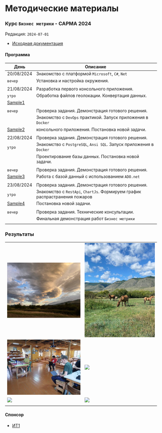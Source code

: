 # Методические материалы
### Курс `Бизнес метрики` - САРМА 2024

Редакция: `2024-07-01`

- [Исходная документация](Docs)

#### Программа

| День                | Описание                                                       |
|---------------------|----------------------------------------------------------------|
| 20/08/2024          | Знакомство с платформой `Microsoft`, `C#`, `Net`               |
| `вечер`             | Установка и настройка окружения.                               |
| | |
| 21/08/2024          | Разработка первого консольного приложения.                     |
| `утро`              | Обработка файлов геолокации. Конвертация данных.               |
|[Sample1](Sample1)   |                                                                |
| | |
| `вечер`             | Проверка задания. Демонстрация готового решения.                |
|                     | Знакомство с `DevOps` практикой. Запуск приложения в `Docker`   |
|[Sample2](Sample2)   | консольного приложения. Постановка новой задачи.                |
| | |
| 22/08/2024          | Проверка задания. Демонстрация готового решения.                |
| `утро`              | Знакомство с `PostgreSQL`, `Ansi SQL`. Запуск приложения в `Docker` |
|                     | Проектирование базы данных. Постановка новой задачи.            |
| | | 
| `вечер`             | Проверка задания. Демонстрация готового решения.                |
|[Sample3](Sample3)   | Работа с базой данный с использованием `ADO.net`                |
| | |                                  
| 23/08/2024          | Проверка задания. Демонстрация готового решения.                 |
| `утро`              | Знакомство с `RestApi`, `ChartJs`. Формируем график распрастранения пожаров  |
[Sample4](Sample4)    | Постановка новой задачи.                                         |
| | | 
| `вечер`             | Проверка задания. Технические консультации.                      |
|                     | Финальная демонстрация работ `Бизнес метрики`                    |
| | |
 
### Результаты

|               |                |
|---------------|----------------|
| ![](./_Images/2.png) | ![](./_Images/3.jpeg) |
| ![](./_Images/2.jpeg) | ![](./_Images/1.png) |
| ![](./_Images/3.png) | ![](./_Images/4.png) |
| | | 

#### Спонсор
- [ИТ1](https://www.it-one.ru/)

 


